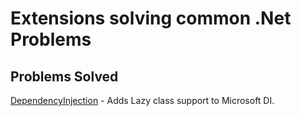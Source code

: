 ﻿# Extensions solving common .Net Problems

## Problems Solved
[DependencyInjection](DependencyInjection/Readme.md) - Adds Lazy class support to Microsoft DI.
